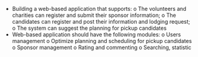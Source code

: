 -	Building a web-based application that supports:
o	The volunteers and charities can register and submit their sponsor information;
o	The candidates can register and post their information and lodging request;
o	The system can suggest the planning for pickup candidates
-	Web-based application should have the following modules:
o	Users management
o	Optimize planning and scheduling for pickup candidates
o	Sponsor management
o	Rating and commenting
o	Searching, statistic
